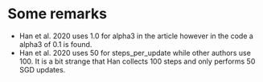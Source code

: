 # Some remarks

-   Han et al. 2020 uses 1.0 for alpha3 in the article however in the code a alpha3 of 0.1 is found.
-   Han et al. 2020 uses 50 for steps_per_update while other authors use 100. It is a bit strange that Han collects 100 steps and only performs 50 SGD updates.
